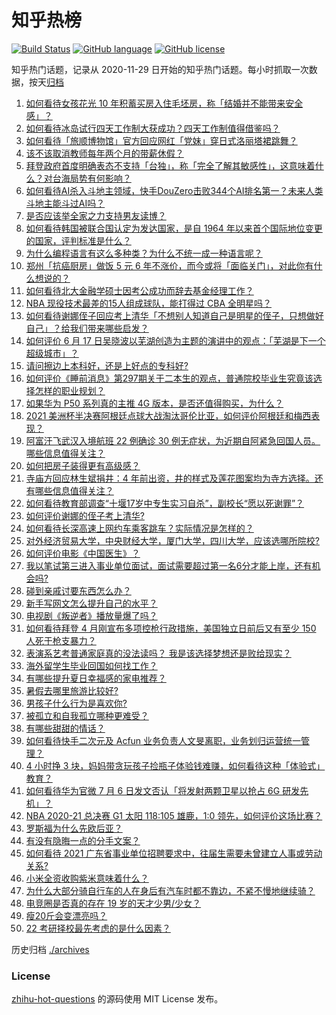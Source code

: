 # 知乎热榜
[![Build Status](https://github.com/ToWeLong/zhihu-hot-questions/workflows/CI/badge.svg)](https://github.com/ToWeLong/zhihu-hot-questions/actions)
[![GitHub language](https://img.shields.io/badge/language-golang-orange.svg)](https://golang.org/)
[![GitHub license](https://img.shields.io/github/license/ToWeLong/zhihu-hot-questions)](https://github.com/ToWeLong/zhihu-hot-questions/blob/main/LICENSE)

知乎热门话题，记录从 2020-11-29 日开始的知乎热门话题。每小时抓取一次数据，按天[归档](./archives)

<!-- BEGIN -->

1. [如何看待女孩花光 10 年积蓄买房入住毛坯房，称「结婚并不能带来安全感」？](https://www.zhihu.com/question/470358346)
1. [如何看待冰岛试行四天工作制大获成功？四天工作制值得借鉴吗？](https://www.zhihu.com/question/470410629)
1. [如何看待「旅顺博物馆」官方回应网红「党妹」穿日式洛丽塔裙跳舞？](https://www.zhihu.com/question/470365349)
1. [该不该取消教师每年两个月的带薪休假？](https://www.zhihu.com/question/470469068)
1. [拜登政府首度明确表态不支持「台独」，称「完全了解其敏感性」，这意味着什么？对台海局势有何影响？](https://www.zhihu.com/question/470580147)
1. [如何看待AI杀入斗地主领域，快手DouZero击败344个AI排名第一？未来人类斗地主能斗过AI吗？](https://www.zhihu.com/question/470431274)
1. [是否应该举全家之力支持男友读博？](https://www.zhihu.com/question/469233560)
1. [如何看待韩国被联合国认定为发达国家，是自 1964 年以来首个国际地位变更的国家，评判标准是什么？](https://www.zhihu.com/question/470588614)
1. [为什么编程语言有这么多种类？为什么不统一成一种语言呢？](https://www.zhihu.com/question/23026542)
1. [郑州「抗癌厨房」做饭 5 元 6 年不涨价，而今或将「面临关门」，对此你有什么想说的？](https://www.zhihu.com/question/470452348)
1. [如何看待北大金融学硕士因考公成功而辞去基金经理工作？](https://www.zhihu.com/question/470568734)
1. [NBA 现役技术最差的15人组成球队，能打得过 CBA 全明星吗？](https://www.zhihu.com/question/467877445)
1. [如何看待谢娜侄子回应考上清华「不想别人知道自己是明星的侄子，只想做好自己」？给我们带来哪些启发？](https://www.zhihu.com/question/470425395)
1. [如何评价 6 月 17 日吴晓波以芜湖创造为主题的演讲中的观点：「芜湖是下一个超级城市」？](https://www.zhihu.com/question/466274708)
1. [请问擦边上本科好，还是上好点的专科好?](https://www.zhihu.com/question/465110186)
1. [如何评价《睡前消息》第297期关于二本生的观点，普通院校毕业生究竟该选择怎样的职业规划？](https://www.zhihu.com/question/470490474)
1. [如果华为 P50 系列真的主推 4G 版本，是否还值得购买，为什么？](https://www.zhihu.com/question/470135398)
1. [2021 美洲杯半决赛阿根廷点球大战淘汰哥伦比亚，如何评价阿根廷和梅西表现？](https://www.zhihu.com/question/470610904)
1. [阿富汗飞武汉入境航班 22 例确诊 30 例无症状，为近期自阿紧急回国人员。哪些信息值得关注？](https://www.zhihu.com/question/470593519)
1. [如何把房子装得更有高级感？](https://www.zhihu.com/question/460724070)
1. [寺庙方回应林生斌捐井：4 年前出资，井的样式及莲花图案均为寺方选择。还有哪些信息值得关注？](https://www.zhihu.com/question/470587142)
1. [如何看待教育部调查“十堰17岁中专生实习自杀”，副校长“愿以死谢罪”？](https://www.zhihu.com/question/470564757)
1. [如何评价谢娜的侄子考上清华?](https://www.zhihu.com/question/470319024)
1. [如何看待长深高速上网约车乘客跳车？实际情况是怎样的？](https://www.zhihu.com/question/470385514)
1. [对外经济贸易大学，中央财经大学，厦门大学，四川大学，应该选哪所院校?](https://www.zhihu.com/question/467683333)
1. [如何评价电影《中国医生》？](https://www.zhihu.com/question/448519150)
1. [我以笔试第三进入事业单位面试，面试需要超过第一名6分才能上岸，还有机会吗?](https://www.zhihu.com/question/423877129)
1. [碰到亲戚讨要东西怎么办？](https://www.zhihu.com/question/424496815)
1. [新手写网文怎么提升自己的水平？](https://www.zhihu.com/question/470261319)
1. [电视剧《叛逆者》播放量爆了吗？](https://www.zhihu.com/question/468364234)
1. [如何看待拜登 4 月刚宣布多项控枪行政措施，美国独立日前后又有至少 150 人死于枪支暴力？](https://www.zhihu.com/question/470452989)
1. [表演系艺考普通家庭真的没法读吗？ 我是该选择梦想还是败给现实？](https://www.zhihu.com/question/66520005)
1. [海外留学生毕业回国如何找工作？](https://www.zhihu.com/question/267051114)
1. [有哪些提升夏日幸福感的家电推荐？](https://www.zhihu.com/question/333879590)
1. [暑假去哪里旅游比较好?](https://www.zhihu.com/question/465756199)
1. [男孩子什么行为是喜欢你?](https://www.zhihu.com/question/459337094)
1. [被孤立和自我孤立哪种更难受？](https://www.zhihu.com/question/468616953)
1. [有哪些甜甜的情话？](https://www.zhihu.com/question/460123635)
1. [如何看待快手二次元及 Acfun 业务负责人文旻离职，业务划归运营统一管理？](https://www.zhihu.com/question/470247939)
1. [4 小时挣 3 块，妈妈带贪玩孩子捡瓶子体验钱难赚，如何看待这种「体验式」教育？](https://www.zhihu.com/question/470535137)
1. [如何看待华为官微 7 月 6 日发文否认「将发射两颗卫星以抢占 6G 研发先机」？](https://www.zhihu.com/question/470367051)
1. [NBA 2020-21 总决赛 G1 太阳 118:105 雄鹿，1:0 领先，如何评价这场比赛？](https://www.zhihu.com/question/470568696)
1. [罗斯福为什么先欧后亚？](https://www.zhihu.com/question/469691153)
1. [有没有隐晦一点的分手文案？](https://www.zhihu.com/question/432396268)
1. [如何看待 2021 广东省事业单位招聘要求中，往届生需要未曾建立人事或劳动关系?](https://www.zhihu.com/question/470133715)
1. [小米全资收购紫米意味着什么？](https://www.zhihu.com/question/470091421)
1. [为什么大部分骑自行车的人在身后有汽车时都不靠边，不紧不慢地继续骑？](https://www.zhihu.com/question/348195449)
1. [电竞圈是否真的存在 19 岁的天才少男/少女？](https://www.zhihu.com/question/468717638)
1. [瘦20斤会变漂亮吗？](https://www.zhihu.com/question/392591592)
1. [22 考研择校最先考虑的是什么因素？](https://www.zhihu.com/question/470585016)

<!-- END -->

历史归档 [./archives](./archives)


### License
[zhihu-hot-questions](https://github.com/towelong/zhihu-hot-questions) 的源码使用 MIT License 发布。